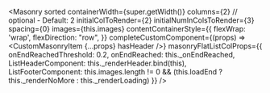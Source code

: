 <Masonry
    sorted
    containerWidth={super.getWidth()}
    columns={2} // optional - Default: 2
    initialColToRender={2}
    initialNumInColsToRender={3}
    spacing={0}
    images={this.images}
    contentContainerStyle={{
        flexWrap: 'wrap',
        flexDirection: "row",
    }}
    completeCustomComponent={(props) => <CustomMasonryItem {...props} hasHeader />}
    masonryFlatListColProps={{
        onEndReachedThreshold: 0.2,
        onEndReached: this._onEndReached,
        ListHeaderComponent: this._renderHeader.bind(this),
        ListFooterComponent: this.images.length != 0 && (this.loadEnd ? this._renderNoMore : this._renderLoading)
    }}
/>